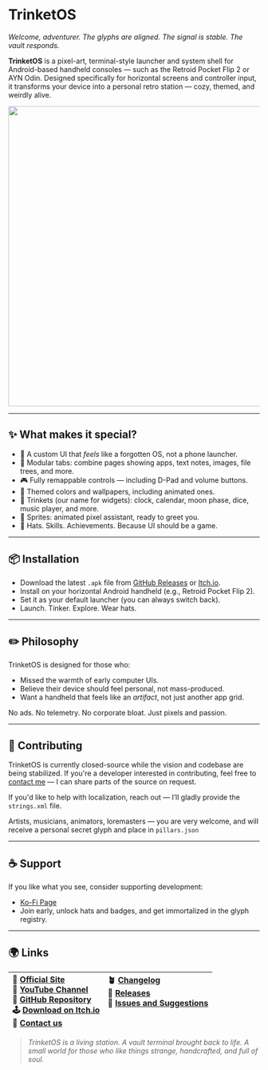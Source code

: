 # TrinketOS

*Welcome, adventurer. The glyphs are aligned. The signal is stable. The vault responds.*

**TrinketOS** is a pixel-art, terminal-style launcher and system shell for Android-based handheld consoles — such as the Retroid Pocket Flip 2 or AYN Odin. Designed specifically for horizontal screens and controller input, it transforms your device into a personal retro station — cozy, themed, and weirdly alive.

<p align="center">
  <img src="https://trinketos.org/images/flip.png?2" width="600"/>
</p>

---

## ✨ What makes it special?

- 🌟️ A custom UI that *feels* like a forgotten OS, not a phone launcher.
- 📃️ Modular tabs: combine pages showing apps, text notes, images, file trees, and more.
- 🎮 Fully remappable controls — including D-Pad and volume buttons.
- 🎨 Themed colors and wallpapers, including animated ones.
- 🧩 Trinkets (our name for widgets): clock, calendar, moon phase, dice, music player, and more.
- 🧙 Sprites: animated pixel assistant, ready to greet you.
- 🎩 Hats. Skills. Achievements. Because UI should be a game.

---

## 📦 Installation

- Download the latest `.apk` file from [GitHub Releases](https://github.com/ismslv/trinketos/releases) or [Itch.io](https://smslv.itch.io/trinketos).
- Install on your horizontal Android handheld (e.g., Retroid Pocket Flip 2).
- Set it as your default launcher (you can always switch back).
- Launch. Tinker. Explore. Wear hats.

---

## ✏️️ Philosophy

TrinketOS is designed for those who:

- Missed the warmth of early computer UIs.
- Believe their device should feel personal, not mass-produced.
- Want a handheld that feels like an *artifact*, not just another app grid.

No ads. No telemetry. No corporate bloat. Just pixels and passion.

---

## 🤝 Contributing

TrinketOS is currently closed-source while the vision and codebase are being stabilized. If you're a developer interested in contributing, feel free to [contact me](mailto:contact@trinketos.org) — I can share parts of the source on request.

If you'd like to help with localization, reach out — I’ll gladly provide the `strings.xml` file.

Artists, musicians, animators, loremasters — you are very welcome, and will receive a personal secret glyph and place in `pillars.json`

---

## ☕ Support

If you like what you see, consider supporting development:

- [Ko-Fi Page](https://ko-fi.com/trinketos)
- Join early, unlock hats and badges, and get immortalized in the glyph registry.

---

## 🌍 Links

| 🔗 [Official Site](https://trinketos.org)<br>🎥 [YouTube Channel](https://youtube.com/@trinket-os)<br>🐙 [GitHub Repository](https://github.com/ismslv/trinketos)<br>🕹️ [Download on Itch.io](https://smslv.itch.io/trinketos)<br>💌 [Contact us](mailto:contact@trinketos.org) | 🪴️ [Changelog](https://github.com/ismslv/trinketos/changelog.md)<br>🍎️ [Releases](https://github.com/ismslv/trinketos/releases)<br>🪏 [Issues and Suggestions](https://github.com/ismslv/trinketos/issues)<br><br><br>|
| :------------------------------------------------------------------------------------------------------------------------------------------------------------------------------------------------------------------------------------------------------------------------------- | :----------------------------------------------------------------------------------------------------------------------------------------------------------------------------------------------------------- |

> *TrinketOS is a living station. A vault terminal brought back to life. A small world for those who like things strange, handcrafted, and full of soul.*
